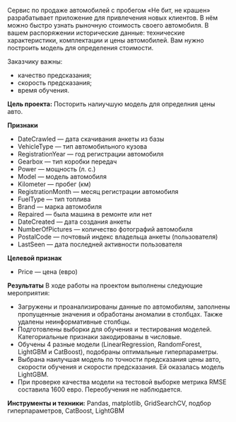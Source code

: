 Сервис по продаже автомобилей с пробегом «Не бит, не крашен» разрабатывает приложение для привлечения новых клиентов. В нём можно быстро узнать рыночную стоимость своего автомобиля. В вашем распоряжении исторические данные: технические характеристики, комплектации и цены автомобилей. Вам нужно построить модель для определения стоимости. 

Заказчику важны:

- качество предсказания;
- скорость предсказания;
- время обучения.

**Цель проекта:** Посторить налиучшую модель для определния цены авто.

**Признаки**
- DateCrawled — дата скачивания анкеты из базы
- VehicleType — тип автомобильного кузова
- RegistrationYear — год регистрации автомобиля
- Gearbox — тип коробки передач
- Power — мощность (л. с.)
- Model — модель автомобиля
- Kilometer — пробег (км)
- RegistrationMonth — месяц регистрации автомобиля
- FuelType — тип топлива
- Brand — марка автомобиля
- Repaired — была машина в ремонте или нет
- DateCreated — дата создания анкеты
- NumberOfPictures — количество фотографий автомобиля
- PostalCode — почтовый индекс владельца анкеты (пользователя)
- LastSeen — дата последней активности пользователя

**Целевой признак**
- Price — цена (евро)

**Результаты**
В ходе работы на проектом выполнены следующие мероприятия:
- Загружены и проанализированы данные по автомобилям, заполнены пропущенные значения и обработаны аномалии в столбцах. Также удалены неинформативные столбцы.
- Подготовлены выборки для обучения и тестирования моделей. Категориальные признаки закодированы в числовые.
- Обучены 4 разные модели (LinearRegression, RandomForest, LightGBM и CatBoost), подобраны оптимальные гиперпараметры. 
- Выбрана наилучшая модель по точности предсказания цены авто, скорости обучения и скорости предсказания. Ей оказалась модель LightGBM.
- При проверке качества модели на тестовой выборке метрика RMSE составила 1600 евро. Переобучения не наблюдается.

**Инструменты и техники:** Pandas, matplotlib, GridSearchCV, подбор гиперпараметров, CatBoost, LightGBM
